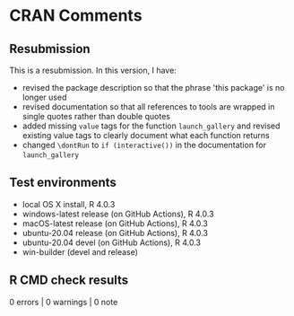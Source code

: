 # CRAN Comments

## Resubmission

This is a resubmission. In this version, I have:

- revised the package description so that the phrase 'this package' is no longer used
- revised documentation so that all references to tools are wrapped in single quotes rather than double quotes
- added missing `value` tags for the function `launch_gallery` and revised existing value tags to clearly document what each function returns
- changed `\dontRun` to `if (interactive())` in the documentation for `launch_gallery`

## Test environments

- local OS X install, R 4.0.3
- windows-latest release (on GitHub Actions), R 4.0.3
- macOS-latest release (on GitHub Actions), R 4.0.3
- ubuntu-20.04 release (on GitHub Actions), R 4.0.3
- ubuntu-20.04 devel (on GitHub Actions), R 4.0.3
- win-builder (devel and release)

## R CMD check results

0 errors | 0 warnings | 0 note
